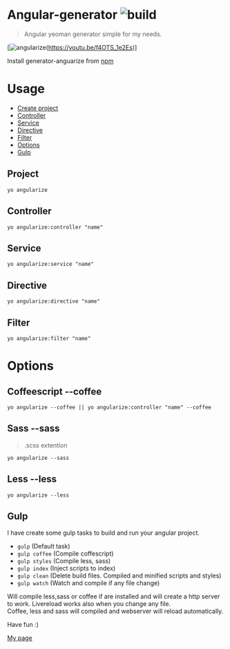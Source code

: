 # Angular-generator ![build](https://travis-ci.org/tkorakas/generator-angularize.svg?branch=master)

> Angular yeoman generator simple for my needs.

[![angularize](http://img.youtube.com/vi/f4OTS_1e2Es/3.jpg)(https://youtu.be/f4OTS_1e2Es)]

Install generator-anguarize from
[npm](https://www.npmjs.com/package/generator-angularize)

# Usage
* [Create project](#project)
* [Controller](#controller)
* [Service](#service)
* [Directive](#directive)
* [Filter](#filter)
* [Options](#options)
* [Gulp](#gulp)

## Project
 `yo angularize`

## Controller
`yo angularize:controller "name"`

## Service
`yo angularize:service "name"`

## Directive
`yo angularize:directive "name"`

## Filter
`yo angularize:filter "name"`

# Options
## Coffeescript --coffee    
`yo angularize --coffee || yo angularize:controller "name" --coffee`

## Sass --sass
> .scss extention  

`yo angularize --sass`

## Less --less
`yo angularize --less`

## Gulp
I have create some gulp tasks to build and run your angular project.   
* `gulp` (Default task)         
* `gulp coffee` (Compile coffescript)         
* `gulp styles` (Compile less, sass)   
* `gulp index`  (Inject scripts to index)    
* `gulp clean`  (Delete build files. Compiled and minified scripts and styles)    
* `gulp watch`  (Watch and compile if any file change)    

Will compile less,sass or coffee if are installed and will create a http server  
to work. Livereload works also when you change any file.    
Coffee, less and sass will compiled and webserver will reload automatically.

Have fun :)

[My page](http://tkorakas.github.io)
